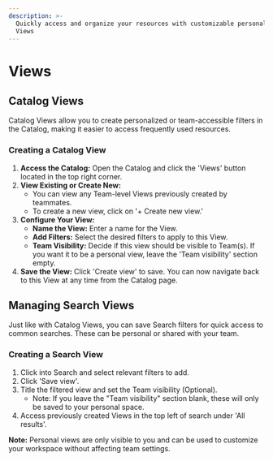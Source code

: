 ```yaml
---
description: >-
  Quickly access and organize your resources with customizable personal and team
  Views
---
```


# Views

## **Catalog Views**&#x20;

Catalog Views allow you to create personalized or team-accessible filters in the Catalog, making it easier to access frequently used resources.

### **Creating a Catalog View**

1. **Access the Catalog:** Open the Catalog and click the 'Views' button located in the top right corner.
2. **View Existing or Create New:**
   * You can view any Team-level Views previously created by teammates.
   * To create a new view, click on '+ Create new view.'
3. **Configure Your View:**
   * **Name the View:** Enter a name for the View.
   * **Add Filters:** Select the desired filters to apply to this View.
   * **Team Visibility:** Decide if this view should be visible to Team(s). If you want it to be a personal view, leave the 'Team visibility' section empty.
4. **Save the View:** Click 'Create view' to save. You can now navigate back to this View at any time from the Catalog page.

## Managing Search Views

Just like with Catalog Views, you can save Search filters for quick access to common searches. These can be personal or shared with your team.

### **Creating a Search View**

1. Click into Search and select relevant filters to add.
2. Click 'Save view'.
3. Title the filtered view and set the Team visibility (Optional).
   * Note: If you leave the "Team visibility" section blank, these will only be saved to your personal space.
4. Access previously created Views in the top left of search under 'All results'.

**Note:** Personal views are only visible to you and can be used to customize your workspace without affecting team settings.

<figure><img src="../.gitbook/assets/Kapture 2024-05-20 at 17.28.39 (1).gif" alt=""><figcaption></figcaption></figure>
